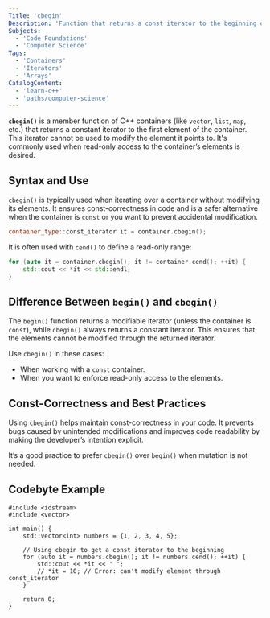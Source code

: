 ```yaml
---
Title: 'cbegin'
Description: 'Function that returns a const iterator to the beginning of a container.'
Subjects:
  - 'Code Foundations'
  - 'Computer Science'
Tags:
  - 'Containers'
  - 'Iterators'
  - 'Arrays'
CatalogContent:
  - 'learn-c++'
  - 'paths/computer-science'
---
```


**`cbegin()`** is a member function of C++ containers (like `vector`, `list`, `map`, etc.) that returns a constant iterator to the first element of the container. This iterator cannot be used to modify the element it points to. It's commonly used when read-only access to the container’s elements is desired.

## Syntax and Use

`cbegin()` is typically used when iterating over a container without modifying its elements. It ensures const-correctness in code and is a safer alternative when the container is `const` or you want to prevent accidental modification.

```cpp
container_type::const_iterator it = container.cbegin();
```

It is often used with `cend()` to define a read-only range:

```cpp
for (auto it = container.cbegin(); it != container.cend(); ++it) {
    std::cout << *it << std::endl;
}
```

## Difference Between `begin()` and `cbegin()`

The `begin()` function returns a modifiable iterator (unless the container is `const`), while `cbegin()` always returns a constant iterator. This ensures that the elements cannot be modified through the returned iterator.

Use `cbegin()` in these cases:

- When working with a `const` container.
- When you want to enforce read-only access to the elements.

## Const-Correctness and Best Practices

Using `cbegin()` helps maintain const-correctness in your code. It prevents bugs caused by unintended modifications and improves code readability by making the developer’s intention explicit.

It’s a good practice to prefer `cbegin()` over `begin()` when mutation is not needed.

## Codebyte Example

```codebyte/cpp
#include <iostream>
#include <vector>

int main() {
    std::vector<int> numbers = {1, 2, 3, 4, 5};

    // Using cbegin to get a const iterator to the beginning
    for (auto it = numbers.cbegin(); it != numbers.cend(); ++it) {
        std::cout << *it << ' ';
        // *it = 10; // Error: can't modify element through const_iterator
    }

    return 0;
}
```
